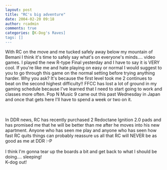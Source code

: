 ```yaml
---
layout: post
title: "RC's big adventure"
date: 2004-02-20 09:18
author: rcadmin
comments: true
categories: [K-Dog's Raves]
tags: []
---
```

With RC on the move and me tucked safely away below my mountain of Bemani I think it's time to safely say what's on everyone's minds.... video games.  I played the new R-type Final yesterday and I have to say it is VERY cool.  If you're like me and hate playing on easy or normal I would suggest to you to go through this game on the normal setting before trying anything harder.  Why you ask? It's because the first level took me 2 continues to beat on the second highest difficulty!!  FFCC has lost a lot of ground in my gaming schedule because I've learned that I need to start going to work and classes more often.  Pop N Music 9 came out this past Wednesday in Japan and once that gets here I'll have to spend a week or two on it.  
<br />

<br />
In DDR news, RC has recently purchased 2 Redoctane Ignition 2.0 pads and has promised me that he will be better than me after he moves into his new apartment.  Anyone who has seen me play and anyone who has seen how fast RC quits things can probably reassure us all that RC will NEVER be as good as me at DDR :-P
<br />

<br />
I think I'm gonna tear up the boards a bit and get back to what I should be doing.... sleeping!
<br />
K-dog out!
